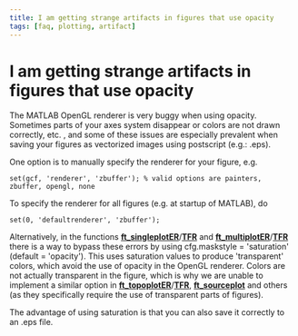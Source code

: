 ```yaml
---
title: I am getting strange artifacts in figures that use opacity
tags: [faq, plotting, artifact]
---
```


# I am getting strange artifacts in figures that use opacity

The MATLAB OpenGL renderer is very buggy when using opacity. Sometimes parts of your axes system disappear or colors are not drawn correctly, etc. , and some of these issues are especially prevalent when saving your figures as vectorized images using postscript (e.g.: .eps).

One option is to manually specify the renderer for your figure, e.g.  

    set(gcf, 'renderer', 'zbuffer'); % valid options are painters, zbuffer, opengl, none

To specify the renderer for all figures (e.g. at startup of MATLAB), do

    set(0, 'defaultrenderer', 'zbuffer');

Alternatively, in the functions **[ft_singleplotER](https://github.com/fieldtrip/fieldtrip/blob/release/ft_singleplotER.m)**/**[TFR](https://github.com/fieldtrip/fieldtrip/blob/release/ft_singleplotTFR.m)** and **[ft_multiplotER](https://github.com/fieldtrip/fieldtrip/blob/release/ft_multiplotER.m)**/**[TFR](https://github.com/fieldtrip/fieldtrip/blob/release/ft_multiplotTFR.m)** there is a way to bypass these errors by using cfg.maskstyle = 'saturation' (default = 'opacity'). This uses saturation values to produce 'transparent' colors, which avoid the use of opacity in the OpenGL renderer. Colors are not actually transparent in the figure, which is why we are unable to implement a similar option in **[ft_topoplotER](https://github.com/fieldtrip/fieldtrip/blob/release/ft_topoplotER.m)**/**[TFR](https://github.com/fieldtrip/fieldtrip/blob/release/ft_topoplotTFR.m)**, **[ft_sourceplot](https://github.com/fieldtrip/fieldtrip/blob/release/ft_sourceplot.m)** and others (as they specifically require the use of transparent parts of figures).

The advantage of using saturation is that you can also save it correctly to an .eps file.
